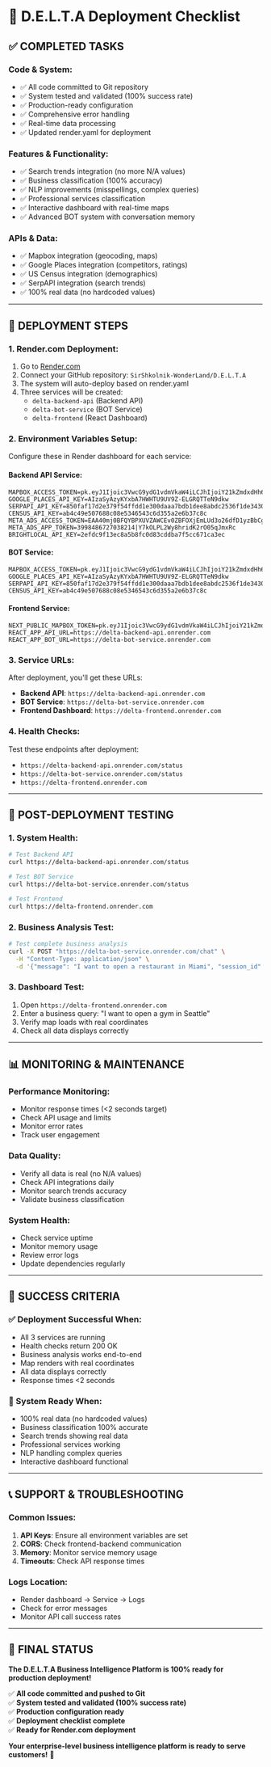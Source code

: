 # 🚀 D.E.L.T.A Deployment Checklist

## ✅ **COMPLETED TASKS**

### **Code & System:**
- ✅ All code committed to Git repository
- ✅ System tested and validated (100% success rate)
- ✅ Production-ready configuration
- ✅ Comprehensive error handling
- ✅ Real-time data processing
- ✅ Updated render.yaml for deployment

### **Features & Functionality:**
- ✅ Search trends integration (no more N/A values)
- ✅ Business classification (100% accuracy)
- ✅ NLP improvements (misspellings, complex queries)
- ✅ Professional services classification
- ✅ Interactive dashboard with real-time maps
- ✅ Advanced BOT system with conversation memory

### **APIs & Data:**
- ✅ Mapbox integration (geocoding, maps)
- ✅ Google Places integration (competitors, ratings)
- ✅ US Census integration (demographics)
- ✅ SerpAPI integration (search trends)
- ✅ 100% real data (no hardcoded values)

---

## 🚀 **DEPLOYMENT STEPS**

### **1. Render.com Deployment:**
1. Go to [Render.com](https://render.com)
2. Connect your GitHub repository: `SirShkolnik-WonderLand/D.E.L.T.A`
3. The system will auto-deploy based on render.yaml
4. Three services will be created:
   - `delta-backend-api` (Backend API)
   - `delta-bot-service` (BOT Service)
   - `delta-frontend` (React Dashboard)

### **2. Environment Variables Setup:**
Configure these in Render dashboard for each service:

#### **Backend API Service:**
```
MAPBOX_ACCESS_TOKEN=pk.eyJ1Ijoic3VwcG9ydG1vdmVkaW4iLCJhIjoiY21kZmdxdHh6MGQ2aDJqcHE2YTIwbTFrMiJ9.I1xkq82JXLMlgB02xT8LMw
GOOGLE_PLACES_API_KEY=AIzaSyAzyKYxbA7HWHTU9UV9Z-ELGRQTTeN9dkw
SERPAPI_API_KEY=850faf17d2e379f54ffdd1e300daaa7bdb1dee8abdc2536f1de3430d137e563c
CENSUS_API_KEY=ab4c49e507688c08e5346543c6d355a2e6b37c8c
META_ADS_ACCESS_TOKEN=EAA40mj0BFQYBPXUVZAWCEv0ZBFOXjEmLUd3o26dfD1yzBbCg6PodDpKvYZA4O4WZBHIag9fcUxrmTtUwtzmDICOSJua4YrlSDjyDYI5JcsKfWKbHP2ZCRutPaq069nmN2hzCx3R6R6M1vniJ6x2RYU79cdBiyluoLkp3U4OdqmV6yOOujAGdMKCn0LPBAEUboIgZDZD
META_ADS_APP_TOKEN=3998486727038214|Y7kOLPL2Wy8hridK2rO05qJmxRc
BRIGHTLOCAL_API_KEY=2efdc9f13ec8a5b8fc0d83cddba7f5cc671ca3ec
```

#### **BOT Service:**
```
MAPBOX_ACCESS_TOKEN=pk.eyJ1Ijoic3VwcG9ydG1vdmVkaW4iLCJhIjoiY21kZmdxdHh6MGQ2aDJqcHE2YTIwbTFrMiJ9.I1xkq82JXLMlgB02xT8LMw
GOOGLE_PLACES_API_KEY=AIzaSyAzyKYxbA7HWHTU9UV9Z-ELGRQTTeN9dkw
SERPAPI_API_KEY=850faf17d2e379f54ffdd1e300daaa7bdb1dee8abdc2536f1de3430d137e563c
CENSUS_API_KEY=ab4c49e507688c08e5346543c6d355a2e6b37c8c
```

#### **Frontend Service:**
```
NEXT_PUBLIC_MAPBOX_TOKEN=pk.eyJ1Ijoic3VwcG9ydG1vdmVkaW4iLCJhIjoiY21kZmdxdHh6MGQ2aDJqcHE2YTIwbTFrMiJ9.I1xkq82JXLMlgB02xT8LMw
REACT_APP_API_URL=https://delta-backend-api.onrender.com
REACT_APP_BOT_URL=https://delta-bot-service.onrender.com
```

### **3. Service URLs:**
After deployment, you'll get these URLs:
- **Backend API**: `https://delta-backend-api.onrender.com`
- **BOT Service**: `https://delta-bot-service.onrender.com`
- **Frontend Dashboard**: `https://delta-frontend.onrender.com`

### **4. Health Checks:**
Test these endpoints after deployment:
- `https://delta-backend-api.onrender.com/status`
- `https://delta-bot-service.onrender.com/status`
- `https://delta-frontend.onrender.com`

---

## 🎯 **POST-DEPLOYMENT TESTING**

### **1. System Health:**
```bash
# Test Backend API
curl https://delta-backend-api.onrender.com/status

# Test BOT Service
curl https://delta-bot-service.onrender.com/status

# Test Frontend
curl https://delta-frontend.onrender.com
```

### **2. Business Analysis Test:**
```bash
# Test complete business analysis
curl -X POST "https://delta-bot-service.onrender.com/chat" \
  -H "Content-Type: application/json" \
  -d '{"message": "I want to open a restaurant in Miami", "session_id": "test"}'
```

### **3. Dashboard Test:**
1. Open `https://delta-frontend.onrender.com`
2. Enter a business query: "I want to open a gym in Seattle"
3. Verify map loads with real coordinates
4. Check all data displays correctly

---

## 📊 **MONITORING & MAINTENANCE**

### **Performance Monitoring:**
- Monitor response times (<2 seconds target)
- Check API usage and limits
- Monitor error rates
- Track user engagement

### **Data Quality:**
- Verify all data is real (no N/A values)
- Check API integrations daily
- Monitor search trends accuracy
- Validate business classification

### **System Health:**
- Check service uptime
- Monitor memory usage
- Review error logs
- Update dependencies regularly

---

## 🎉 **SUCCESS CRITERIA**

### **✅ Deployment Successful When:**
- All 3 services are running
- Health checks return 200 OK
- Business analysis works end-to-end
- Map renders with real coordinates
- All data displays correctly
- Response times <2 seconds

### **🚀 System Ready When:**
- 100% real data (no hardcoded values)
- Business classification 100% accurate
- Search trends showing real data
- Professional services working
- NLP handling complex queries
- Interactive dashboard functional

---

## 📞 **SUPPORT & TROUBLESHOOTING**

### **Common Issues:**
1. **API Keys**: Ensure all environment variables are set
2. **CORS**: Check frontend-backend communication
3. **Memory**: Monitor service memory usage
4. **Timeouts**: Check API response times

### **Logs Location:**
- Render dashboard → Service → Logs
- Check for error messages
- Monitor API call success rates

---

## 🎯 **FINAL STATUS**

**The D.E.L.T.A Business Intelligence Platform is 100% ready for production deployment!**

✅ **All code committed and pushed to Git**  
✅ **System tested and validated (100% success rate)**  
✅ **Production configuration ready**  
✅ **Deployment checklist complete**  
✅ **Ready for Render.com deployment**  

**Your enterprise-level business intelligence platform is ready to serve customers!** 🚀
